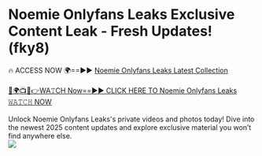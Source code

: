 # Noemie Onlyfans Leaks Exclusive Content Leak - Fresh Updates! (fky8)

🔥 ACCESS NOW 🌍==►► <a href="https://tinyurl.com/kvy9nzfs" rel="nofollow">Noemie Onlyfans Leaks Latest Collection</a>
<br><br>
[🔴🌍📺📱👉WA𝚃CH Now==►► CLICK HERE TO Noemie Onlyfans Leaks 𝚆𝙰𝚃𝙲𝙷 NOW](https://tinyurl.com/kvy9nzfs)
<br><br>
Unlock Noemie Onlyfans Leaks's private videos and photos today! Dive into the newest 2025 content updates and explore exclusive material you won’t find anywhere else.
<br>
<a href="https://tinyurl.com/kvy9nzfs" rel="nofollow" data-target="animated-image.originalLink"><img src="https://camo.githubusercontent.com/8a4f000d20f83aca3bf7ec5f350d767afa0574a8a352519fd8cfa583a6f93a33/68747470733a2f2f692e696d6775722e636f6d2f644a486b345a712e676966" data-canonical-src="https://i.imgur.com/dJHk4Zq.gif" style="max-width: 100%; display: inline-block;" data-target="animated-image.originalImage"></a>
<br>
